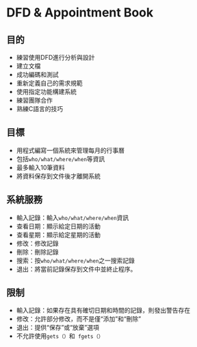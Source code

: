 # DFD & Appointment Book
## 目的
+ 練習使用DFD進行分析與設計
+ 建立文檔
+ 成功編碼和測試
+ 重新定義自己的需求規範
+ 使用指定功能構建系統
+ 練習團隊合作
+ 熟練C語言的技巧

## 目標
+ 用程式編寫一個系統來管理每月的行事曆
+ 包括```who/what/where/when```等資訊
+ 最多輸入10筆資料
+ 將資料保存到文件後才離開系統

## 系統服務
+ 輸入記錄：輸入```who/what/where/when```資訊
+ 查看日期：顯示給定日期的活動
+ 查看星期：顯示給定星期的活動
+ 修改：修改記錄
+ 刪除：刪除記錄
+ 搜索：按```who/what/where/when```之一搜索記錄
+ 退出：將當前記錄保存到文件中並終止程序。

## 限制
+ 輸入記錄：如果存在具有確切日期和時間的記錄，則發出警告存在
+ 修改：允許部分修改，而不是僅“添加”和“刪除”
+ 退出：提供“保存”或“放棄”選項
+ 不允許使用```gets（）```和``` fgets（）```


